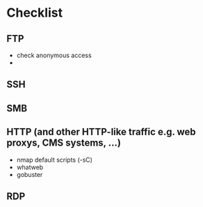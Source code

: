 # Checklist
## FTP
* check anonymous access
* 
## SSH
## SMB
## HTTP (and other HTTP-like traffic e.g. web proxys, CMS systems, ...)
* nmap default scripts (-sC)
* whatweb
* gobuster
## RDP
